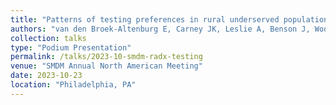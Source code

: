 ```yaml
---
title: "Patterns of testing preferences in rural underserved populations in the United States: Evidence from a discrete choice experiment"
authors: "van den Broek-Altenburg E, Carney JK, Leslie A, Benson J, Woods E, Avila MM, Stein G, Yong J, Fox K, and Gray C"
collection: talks
type: "Podium Presentation"
permalink: /talks/2023-10-smdm-radx-testing
venue: "SMDM Annual North American Meeting"
date: 2023-10-23
location: "Philadelphia, PA"
---
```

